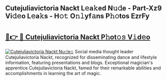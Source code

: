 ## Cutejuliavictoria Nackt L𝚎a𝚔ed N𝚞𝚍e - Part-Xz9 Vi𝚍𝚎o L𝚎a𝚔s - H𝚘𝚝 O𝚗𝚕yf𝚊ns P𝚑𝚘tos EzrFy

# <h2><a href="http://kf1dna1.oniu.top/?m=Cutejuliavictoria+Nackt">🔗👉 🔴 Cutejuliavictoria Nackt P𝚑ot𝚘𝚜 V𝚒d𝚎o</a></h2>

[![Cutejuliavictoria Nackt Nu𝚍e𝚜](https://i.imgur.com/0qMVB7G.gif)](http://kf1dna1.oniu.top/?m=Cutejuliavictoria+Nackt)
Social media thought leader Cutejuliavictoria Nackt, recognized for disseminating dance and lifestyle information, featuring presentations and blogs. Exceptional magician's apprentice Cutejuliavictoria Nackt, famed for their remarkable abilities and accomplishments in learning the art of magic.  
